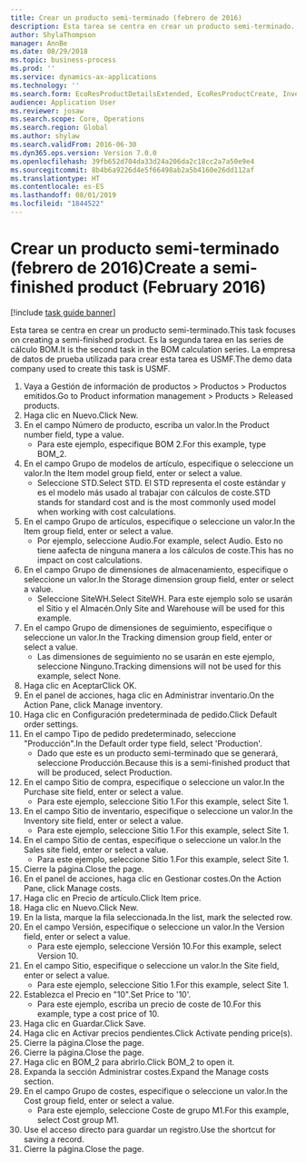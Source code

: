 ```yaml
---
title: Crear un producto semi-terminado (febrero de 2016)
description: Esta tarea se centra en crear un producto semi-terminado.
author: ShylaThompson
manager: AnnBe
ms.date: 08/29/2018
ms.topic: business-process
ms.prod: ''
ms.service: dynamics-ax-applications
ms.technology: ''
ms.search.form: EcoResProductDetailsExtended, EcoResProductCreate, InventItemOrderSetup, InventItemPrice
audience: Application User
ms.reviewer: josaw
ms.search.scope: Core, Operations
ms.search.region: Global
ms.author: shylaw
ms.search.validFrom: 2016-06-30
ms.dyn365.ops.version: Version 7.0.0
ms.openlocfilehash: 39fb652d704da33d24a206da2c18cc2a7a50e9e4
ms.sourcegitcommit: 8b4b6a9226d4e5f66498ab2a5b4160e26dd112af
ms.translationtype: HT
ms.contentlocale: es-ES
ms.lasthandoff: 08/01/2019
ms.locfileid: "1844522"
---
```

# <a name="create-a-semi-finished-product-february-2016"></a><span data-ttu-id="78904-103">Crear un producto semi-terminado (febrero de 2016)</span><span class="sxs-lookup"><span data-stu-id="78904-103">Create a semi-finished product (February 2016)</span></span>

[!include [task guide banner](../../includes/task-guide-banner.md)]

<span data-ttu-id="78904-104">Esta tarea se centra en crear un producto semi-terminado.</span><span class="sxs-lookup"><span data-stu-id="78904-104">This task focuses on creating a semi-finished product.</span></span> <span data-ttu-id="78904-105">Es la segunda tarea en las series de cálculo BOM.</span><span class="sxs-lookup"><span data-stu-id="78904-105">It is the second task in the BOM calculation series.</span></span> <span data-ttu-id="78904-106">La empresa de datos de prueba utilizada para crear esta tarea es USMF.</span><span class="sxs-lookup"><span data-stu-id="78904-106">The demo data company used to create this task is USMF.</span></span>

1. <span data-ttu-id="78904-107">Vaya a Gestión de información de productos > Productos > Productos emitidos.</span><span class="sxs-lookup"><span data-stu-id="78904-107">Go to Product information management > Products > Released products.</span></span>
2. <span data-ttu-id="78904-108">Haga clic en Nuevo.</span><span class="sxs-lookup"><span data-stu-id="78904-108">Click New.</span></span>
3. <span data-ttu-id="78904-109">En el campo Número de producto, escriba un valor.</span><span class="sxs-lookup"><span data-stu-id="78904-109">In the Product number field, type a value.</span></span>
    * <span data-ttu-id="78904-110">Para este ejemplo, especifique BOM 2.</span><span class="sxs-lookup"><span data-stu-id="78904-110">For this example, type BOM_2.</span></span>  
4. <span data-ttu-id="78904-111">En el campo Grupo de modelos de artículo, especifique o seleccione un valor.</span><span class="sxs-lookup"><span data-stu-id="78904-111">In the Item model group field, enter or select a value.</span></span>
    * <span data-ttu-id="78904-112">Seleccione STD.</span><span class="sxs-lookup"><span data-stu-id="78904-112">Select STD.</span></span> <span data-ttu-id="78904-113">El STD representa el coste estándar y es el modelo más usado al trabajar con cálculos de coste.</span><span class="sxs-lookup"><span data-stu-id="78904-113">STD stands for standard cost and is the most commonly used model when working with cost calculations.</span></span>  
5. <span data-ttu-id="78904-114">En el campo Grupo de artículos, especifique o seleccione un valor.</span><span class="sxs-lookup"><span data-stu-id="78904-114">In the Item group field, enter or select a value.</span></span>
    * <span data-ttu-id="78904-115">Por ejemplo, seleccione Audio.</span><span class="sxs-lookup"><span data-stu-id="78904-115">For example, select Audio.</span></span> <span data-ttu-id="78904-116">Esto no tiene aafecta de ninguna manera a los cálculos de coste.</span><span class="sxs-lookup"><span data-stu-id="78904-116">This has no impact on cost calculations.</span></span>  
6. <span data-ttu-id="78904-117">En el campo Grupo de dimensiones de almacenamiento, especifique o seleccione un valor.</span><span class="sxs-lookup"><span data-stu-id="78904-117">In the Storage dimension group field, enter or select a value.</span></span>
    * <span data-ttu-id="78904-118">Seleccione SiteWH.</span><span class="sxs-lookup"><span data-stu-id="78904-118">Select SiteWH.</span></span> <span data-ttu-id="78904-119">Para este ejemplo solo se usarán el Sitio y el Almacén.</span><span class="sxs-lookup"><span data-stu-id="78904-119">Only Site and Warehouse will be used for this example.</span></span>  
7. <span data-ttu-id="78904-120">En el campo Grupo de dimensiones de seguimiento, especifique o seleccione un valor.</span><span class="sxs-lookup"><span data-stu-id="78904-120">In the Tracking dimension group field, enter or select a value.</span></span>
    * <span data-ttu-id="78904-121">Las dimensiones de seguimiento no se usarán en este ejemplo, seleccione Ninguno.</span><span class="sxs-lookup"><span data-stu-id="78904-121">Tracking dimensions will not be used for this example, select None.</span></span>  
8. <span data-ttu-id="78904-122">Haga clic en Aceptar</span><span class="sxs-lookup"><span data-stu-id="78904-122">Click OK.</span></span>
9. <span data-ttu-id="78904-123">En el panel de acciones, haga clic en Administrar inventario.</span><span class="sxs-lookup"><span data-stu-id="78904-123">On the Action Pane, click Manage inventory.</span></span>
10. <span data-ttu-id="78904-124">Haga clic en Configuración predeterminada de pedido.</span><span class="sxs-lookup"><span data-stu-id="78904-124">Click Default order settings.</span></span>
11. <span data-ttu-id="78904-125">En el campo Tipo de pedido predeterminado, seleccione "Producción".</span><span class="sxs-lookup"><span data-stu-id="78904-125">In the Default order type field, select 'Production'.</span></span>
    * <span data-ttu-id="78904-126">Dado que este es un producto semi-terminado que se generará, seleccione Producción.</span><span class="sxs-lookup"><span data-stu-id="78904-126">Because this is a semi-finished product that will be produced, select Production.</span></span>  
12. <span data-ttu-id="78904-127">En el campo Sitio de compra, especifique o seleccione un valor.</span><span class="sxs-lookup"><span data-stu-id="78904-127">In the Purchase site field, enter or select a value.</span></span>
    * <span data-ttu-id="78904-128">Para este ejemplo, seleccione Sitio 1.</span><span class="sxs-lookup"><span data-stu-id="78904-128">For this example, select Site 1.</span></span>  
13. <span data-ttu-id="78904-129">En el campo Sitio de inventario, especifique o seleccione un valor.</span><span class="sxs-lookup"><span data-stu-id="78904-129">In the Inventory site field, enter or select a value.</span></span>
    * <span data-ttu-id="78904-130">Para este ejemplo, seleccione Sitio 1.</span><span class="sxs-lookup"><span data-stu-id="78904-130">For this example, select Site 1.</span></span>  
14. <span data-ttu-id="78904-131">En el campo Sitio de centas, especifique o seleccione un valor.</span><span class="sxs-lookup"><span data-stu-id="78904-131">In the Sales site field, enter or select a value.</span></span>
    * <span data-ttu-id="78904-132">Para este ejemplo, seleccione Sitio 1.</span><span class="sxs-lookup"><span data-stu-id="78904-132">For this example, select Site 1.</span></span>  
15. <span data-ttu-id="78904-133">Cierre la página.</span><span class="sxs-lookup"><span data-stu-id="78904-133">Close the page.</span></span>
16. <span data-ttu-id="78904-134">En el panel de acciones, haga clic en Gestionar costes.</span><span class="sxs-lookup"><span data-stu-id="78904-134">On the Action Pane, click Manage costs.</span></span>
17. <span data-ttu-id="78904-135">Haga clic en Precio de artículo.</span><span class="sxs-lookup"><span data-stu-id="78904-135">Click Item price.</span></span>
18. <span data-ttu-id="78904-136">Haga clic en Nuevo.</span><span class="sxs-lookup"><span data-stu-id="78904-136">Click New.</span></span>
19. <span data-ttu-id="78904-137">En la lista, marque la fila seleccionada.</span><span class="sxs-lookup"><span data-stu-id="78904-137">In the list, mark the selected row.</span></span>
20. <span data-ttu-id="78904-138">En el campo Versión, especifique o seleccione un valor.</span><span class="sxs-lookup"><span data-stu-id="78904-138">In the Version field, enter or select a value.</span></span>
    * <span data-ttu-id="78904-139">Para este ejemplo, seleccione Versión 10.</span><span class="sxs-lookup"><span data-stu-id="78904-139">For this example, select Version 10.</span></span>  
21. <span data-ttu-id="78904-140">En el campo Sitio, especifique o seleccione un valor.</span><span class="sxs-lookup"><span data-stu-id="78904-140">In the Site field, enter or select a value.</span></span>
    * <span data-ttu-id="78904-141">Para este ejemplo, seleccione Sitio 1.</span><span class="sxs-lookup"><span data-stu-id="78904-141">For this example, select Site 1.</span></span>  
22. <span data-ttu-id="78904-142">Establezca el Precio en "10".</span><span class="sxs-lookup"><span data-stu-id="78904-142">Set Price to '10'.</span></span>
    * <span data-ttu-id="78904-143">Para este ejemplo, escriba un precio de coste de 10.</span><span class="sxs-lookup"><span data-stu-id="78904-143">For this example, type a cost price of 10.</span></span>  
23. <span data-ttu-id="78904-144">Haga clic en Guardar.</span><span class="sxs-lookup"><span data-stu-id="78904-144">Click Save.</span></span>
24. <span data-ttu-id="78904-145">Haga clic en Activar precios pendientes.</span><span class="sxs-lookup"><span data-stu-id="78904-145">Click Activate pending price(s).</span></span>
25. <span data-ttu-id="78904-146">Cierre la página.</span><span class="sxs-lookup"><span data-stu-id="78904-146">Close the page.</span></span>
26. <span data-ttu-id="78904-147">Cierre la página.</span><span class="sxs-lookup"><span data-stu-id="78904-147">Close the page.</span></span>
27. <span data-ttu-id="78904-148">Haga clic en BOM_2 para abrirlo.</span><span class="sxs-lookup"><span data-stu-id="78904-148">Click BOM_2 to open it.</span></span>
28. <span data-ttu-id="78904-149">Expanda la sección Administrar costes.</span><span class="sxs-lookup"><span data-stu-id="78904-149">Expand the Manage costs section.</span></span>
29. <span data-ttu-id="78904-150">En el campo Grupo de costes, especifique o seleccione un valor.</span><span class="sxs-lookup"><span data-stu-id="78904-150">In the Cost group field, enter or select a value.</span></span>
    * <span data-ttu-id="78904-151">Para este ejemplo, seleccione Coste de grupo M1.</span><span class="sxs-lookup"><span data-stu-id="78904-151">For this example, select Cost group M1.</span></span>  
30. <span data-ttu-id="78904-152">Use el acceso directo para guardar un registro.</span><span class="sxs-lookup"><span data-stu-id="78904-152">Use the shortcut for saving a record.</span></span>
31. <span data-ttu-id="78904-153">Cierre la página.</span><span class="sxs-lookup"><span data-stu-id="78904-153">Close the page.</span></span>

